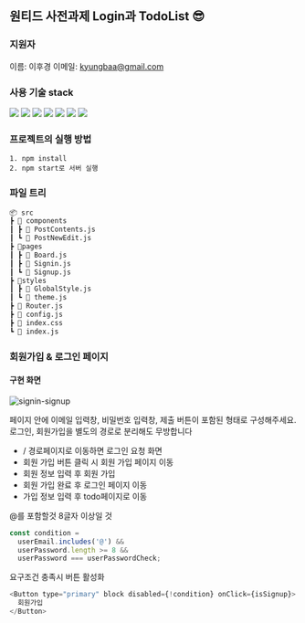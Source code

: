 ## 원티드 사전과제 Login과 TodoList 😎

### 지원자

이름: 이후경
이메일: kyungbaa@gmail.com

### 사용 기술 stack

<img src="https://img.shields.io/badge/HTML-E34F26?style=for-the-badge&logo=HTML5&logoColor=white"> <img src="https://img.shields.io/badge/CSS-1572B6?style=for-the-badge&logo=CSS3&logoColor=white"> <img src="https://img.shields.io/badge/JavaScript-F7DF1E?style=for-the-badge&logo=JavaScript&logoColor=white"> <img src="https://img.shields.io/badge/React-61DAFB?style=for-the-badge&logo=React&logoColor=white"> <img src="https://img.shields.io/badge/React_Router-CA4245?style=for-the-badge&logo=React Router&logoColor=white"> <img src="https://img.shields.io/badge/Styled_Components-DB7093?style=for-the-badge&logo=Styled Components&logoColor=white"> <img src="https://img.shields.io/badge/antdesign-0170FE?style=for-the-badge&logo=antdesign&logoColor=white">
</br>

### 프로젝트의 실행 방법

    1. npm install
    2. npm start로 서버 실행

### 파일 트리

```bash
📦 src
┣ 📂 components
┃ ┣ 📜 PostContents.js
┃ ┗ 📜 PostNewEdit.js
┣ 📂pages
┃ ┣ 📜 Board.js
┃ ┣ 📜 Signin.js
┃ ┗ 📜 Signup.js
┣ 📂styles
┃ ┣ 📜 GlobalStyle.js
┃ ┗ 📜 theme.js
┣ 📜 Router.js
┣ 📜 config.js
┣ 📜 index.css
┗ 📜 index.js
```

### 회원가입 & 로그인 페이지

#### 구현 화면

![signin-signup](https://user-images.githubusercontent.com/93850460/186148238-a468a30e-e695-4292-8e37-765941b4040d.gif)

페이지 안에 이메일 입력창, 비밀번호 입력창, 제출 버튼이 포함된 형태로 구성해주세요.
로그인, 회원가입을 별도의 경로로 분리해도 무방합니다

- / 경로페이지로 이동하면 로그인 요청 화면
- 회원 가입 버튼 클릭 시 회원 가입 페이지 이동
- 회원 정보 입력 후 회원 가입
- 회원 가입 완료 후 로그인 페이지 이동
- 가입 정보 입력 후 todo페이지로 이동

@를 포함할것 8글자 이상일 것

```javascript
const condition =
  userEmail.includes('@') &&
  userPassword.length >= 8 &&
  userPassword === userPasswordCheck;
```

요구조건 충족시 버튼 활성화

```javascript
<Button type="primary" block disabled={!condition} onClick={isSignup}>
  회원가입
</Button>
```
